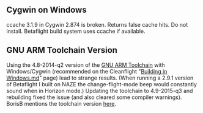 ## Cygwin on Windows
ccache 3.1.9 in Cygwin 2.874 is broken. Returns false cache hits. Do not install. Betaflight build system uses ccache if available. 

## GNU ARM Toolchain Version
Using the 4.8-2014-q2 version of the [GNU ARM Toolchain](https://launchpad.net/gcc-arm-embedded/+download) with Windows/Cygwin (recommended on the Cleanflight "[Building in Windows.md](https://github.com/cleanflight/cleanflight/blob/master/docs/development/Building%20in%20Windows.md)" page) lead to strange results.  (When running a 2.9.1 version of Betaflight I built on NAZE the change-flight-mode beep would constantly sound when in Horizon mode.)  Updating the toolchain to 4.9-2015-q3 and rebuilding fixed the issue (and also cleared some compiler warnings).  BorisB mentions the toolchain version [here](http://www.rcgroups.com/forums/showthread.php?p=34530653#post34530653).